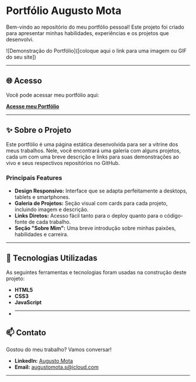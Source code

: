 # Portfólio Augusto Mota

Bem-vindo ao repositório do meu portfólio pessoal! Este projeto foi criado para apresentar minhas habilidades, experiências e os projetos que desenvolvi.

![Demonstração do Portfólio]([coloque aqui o link para uma imagem ou GIF do seu site])


---

## 🌐 Acesso

Você pode acessar meu portfólio aqui:

**[Acesse meu Portfólio](https://augustomotas.github.io/Portfolio/)**

---

## ✨ Sobre o Projeto

Este portfólio é uma página estática desenvolvida para ser a vitrine dos meus trabalhos. Nele, você encontrará uma galeria com alguns projetos, cada um com uma breve descrição e links para suas demonstrações ao vivo e seus respectivos repositórios no GitHub.

### Principais Features

* **Design Responsivo:** Interface que se adapta perfeitamente a desktops, tablets e smartphones.
* **Galeria de Projetos:** Seção visual com cards para cada projeto, incluindo imagem e descrição.
* **Links Diretos:** Acesso fácil tanto para o deploy quanto para o código-fonte de cada trabalho.
* **Seção "Sobre Mim":** Uma breve introdução sobre minhas paixões, habilidades e carreira.

---

## 🚀 Tecnologias Utilizadas

As seguintes ferramentas e tecnologias foram usadas na construção deste projeto:

* **HTML5**
* **CSS3**
* **JavaScript**
* ---

## 📫 Contato

Gostou do meu trabalho? Vamos conversar!

* **LinkedIn:** [Augusto Mota](https://www.linkedin.com/in/augustomotas/)
* **Email:** [augustomota.s@icloud.com](mailto:augustomota.s@icloud.com)

---

